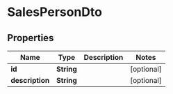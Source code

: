 
# SalesPersonDto

## Properties
Name | Type | Description | Notes
------------ | ------------- | ------------- | -------------
**id** | **String** |  |  [optional]
**description** | **String** |  |  [optional]



